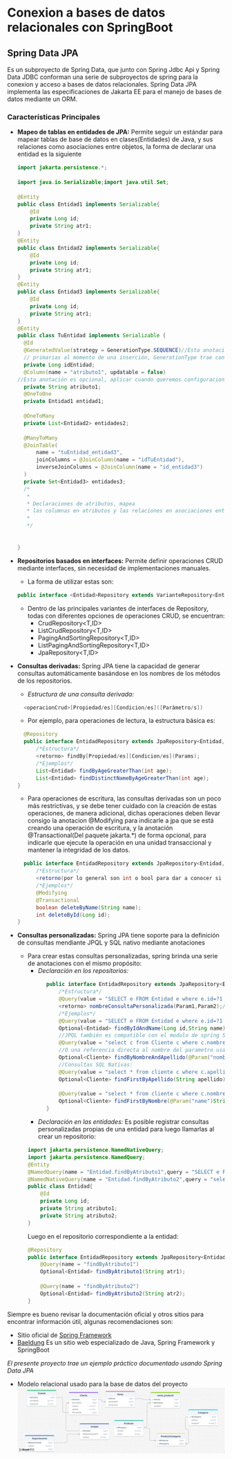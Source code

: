 # Conexion a bases de datos relacionales con SpringBoot
## Spring Data JPA
Es un subproyecto de Spring Data, que junto con Spring Jdbc Api y Spring Data JDBC
conforman una serie de subproyectos de spring para la conexion y acceso a bases de datos relacionales.
Spring Data JPA implementa las especificaciones de Jakarta EE para el manejo de bases de datos mediante un ORM.
### Características Principales
- **Mapeo de tablas en entidades de JPA:** Permite seguir un estándar para mapear tablas de base de datos en clases(Entidades) de Java, y sus relaciones como asociaciones entre objetos, la forma de declarar una entidad es la siguiente

  ```java
  import jakarta.persistence.*;
  
  import java.io.Serializable;import java.util.Set;
  
  @Entity
  public class Entidad1 implements Serializable{
      @Id
      private Long id;
      private String atr1;
  }
  @Entity
  public class Entidad2 implements Serializable{
      @Id
      private Long id;
      private String atr1;
  }
  @Entity
  public class Entidad3 implements Serializable{
      @Id
      private Long id;
      private String atr1;
  }
  @Entity
  public class TuEntidad implements Serializable {
    @Id
    @GeneratedValue(strategy = GenerationType.SEQUENCE)//Esta anotación permite especificar la estrategia de generación de claves 
    // primarias al momento de una inserción, GenerationType trae consigo unos enumerados para utilizar
    private Long idEntidad;
    @Column(name = "atributo1", updatable = false)
  //Esta anotación es opcional, aplicar cuando queremos configuraciones específicas
    private String atributo1;
    @OneToOne
    private Entidad1 entidad1;
    
    @OneToMany
    private List<Entidad2> entidades2;
    
    @ManyToMany
    @JoinTable(
        name = "tuEntidad_entidad3",
        joinColumns = @JoinColumn(name = "idTuEntidad"),
        inverseJoinColumns = @JoinColumn(name = "id_entidad3")
    )
    private Set<Entidad3> entidades3;
    /*
     *
     * Declaraciones de atributos, mapea
     * las columnas en atributos y las relaciones en asociaciones entre clases
     *
     */
    
    
  }
  ```
- **Repositorios basados en interfaces:** Permite definir operaciones CRUD mediante interfaces, sin necesidad de implementaciones manuales.
  - La forma de utilizar estas son:
  ```java
  public interface <Entidad>Repository extends VarianteRepository<Entidad,TipoDeIdentificador>{} 
  ```
  - Dentro de las principales variantes de interfaces de Repository, todas con diferentes opciones de operaciones CRUD, se encuentran:
    - CrudRepository<T,ID>
    - ListCrudRepository<T,ID>
    - PagingAndSortingRepository<T,ID>
    - ListPagingAndSortingRepository<T,ID>
    - JpaRepository<T,ID>
- **Consultas derivadas:** Spring JPA tiene la capacidad de generar consultas automáticamente basándose en los nombres 
de los métodos de los repositorios.
  - *Estructura de una consulta derivada:*
  ```java
    <operacionCrud>[Propiedad/es][Condicion/es]([Parámetro/s])
  ```
  - Por ejemplo, para operaciones de lectura, la estructura básica es:
  ```java
    @Repository
    public interface EntidadRepository extends JpaRepository<Entidad,Long>{
        /*Estructura*/
        <retorno> findBy[Propiedad/es][Condicion/es](Params);
        /*Ejemplos*/
        List<Entidad> findByAgeGreaterThan(int age);
        List<Entidad> findDistinctNameByAgeGreaterThan(int age);
  }
  ```
  - Para operaciones de escritura, las consultas derivadas son un poco más restrictivas, y se debe tener cuidado con la creación de estas operaciones, de manera adicional, dichas operaciones deben llevar consigo la
  anotacion @Modifying para indicarle a jpa que se está creando una operación de escritura, y la anotación @Transactional(Del paquete jakarta.*) de forma opcional, para indicarle que ejecute la operación en una unidad
  transaccional y mantener la integridad de los datos.
  ```java
    public interface EntidadRepository extends JpaRepository<Entidad,Long>{
        /*Estructura*/
        <retorno(por lo general son int o bool para dar a conocer si se logró modificar algo)> deleteBy[Propiedad/es][Condicion/es](Params);
        /*Ejemplos*/
        @Modifying
        @Transactional
        boolean deleteByName(String name);
        int deleteById(Long id);
  }
  ```
- **Consultas personalizadas:** Spring JPA tiene soporte para la definición de consultas mendiante JPQL y SQL nativo mediante anotaciones
  - Para crear estas consultas personalizadas, spring brinda una serie de anotaciones con el mismo propósito:
    - _Declaración en los repositorios:_
    ```java
          public interface EntidadRepository extends JpaRepository<Entidad,Long>{
              /*Estructura*/
              @Query(value = "SELECT e FROM Entidad e where e.id=?1 and e.name=?2")//JPQL
              <retorno> nombreConsultaPersonalizada(Param1,Param2);//Es posible referenciar un argumento por posicion en la consulta personalizada 
              /*Ejemplos*/
              @Query(value = "SELECT e FROM Entidad e where e.id=?1 and e.name=?2")
              Optional<Entidad> findByIdAndName(Long id,String name);
              //JPQL también es compatible con el modulo de spring SpEL, pero es necesario utilizar la anotación @Param
              @Query(value = "select c from Cliente c where c.nombre=:#{#nombre} and c.apellido=:apellido ")//Se hace una referencia al campo nombre del objeto Optional del primer parametro,
              //O una referencia directa al nombre del parametro usando entidad.campo=:<parametro>. Ambas maneras son válidas
              Optional<Cliente> findByNombreAndApellido(@Param("nombre") String nombre, @Param("apellido")String apellido);
              //Consultas SQL Nativas:
              @Query(value = "select * from cliente c where c.apellido = ?1 limit 1",nativeQuery = true)
              Optional<Cliente> findFirstByApellido(String apellido);

              @Query(value = "select * from cliente c where c.nombre = :name limit 1",nativeQuery = true)
              Optional<Cliente> findFirstByNombre(@Param("name")String nombre);
          }
    ```
    - _Declaración en las entidades:_ Es posible registrar consultas personalizadas propias de una entidad para luego llamarlas al crear un repositorio:
    ```java
    import jakarta.persistence.NamedNativeQuery;     
    import jakarta.persistence.NamedQuery; 
    @Entity
    @NamedQuery(name = "Entidad.findByAtributo1",query = "SELECT e FROM Entidad e WHERE e.atributo1 = ?1")
    @NamedNativeQuery(name = "Entidad.findByAtributo2",query = "select * from Entidad e where e.atributo2 = ?1")    
    public class Entidad{
        @Id
        private Long id;
        private String atributo1;
        private String atributo2;
    }
    ```
    Luego en el repositorio correspondiente a la entidad:
    ```java
    @Repository
    public interface EntidadRepository extends JpaRepository<Entidad,Long>{
        @Query(name = "findByAtributo1")
        Optional<Entidad> findByAtributo1(String atr1);
    
        @Query(name = "findByAtributo2")
        Optional<Entidad> findByAtributo2(String atr2);
    }
    ```
Siempre es bueno revisar la documentación oficial y otros sitios para encontrar información útil, algunas recomendaciones son:
- Sitio oficial de [Spring Framework][1]
- [Baeldung][2] Es un sitio web especializado de Java, Spring Framework y SpringBoot

_El presente proyecto trae un ejemplo práctico documentado usando Spring Data JPA_
- Modelo relacional usado para la base de datos del proyecto
![MODELORELACIONAL](ModeloRelacional.png)




[1]: https://spring.io/projects/spring-data-jpa
[2]: https://www.baeldung.com/
[3]: ModeloRelacional.png